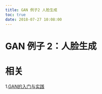```yaml
---
title: GAN 例子2 人脸生成
toc: true
date: 2018-07-27 10:08:00
---
```

# GAN 例子 2：人脸生成

# 相关

1.[GAN的入门与实践](https://mp.weixin.qq.com/s?__biz=MzUyMjE2MTE0Mw==&mid=2247484527&idx=1&sn=fa11374c1e34a6617d635aae8081a4bb&chksm=f9d15af7cea6d3e1f6baef3be367aef2bb1dd2c2a6c0a3d3604c491f0fe4096a451813a29e15&scene=21#wechat_redirect)


